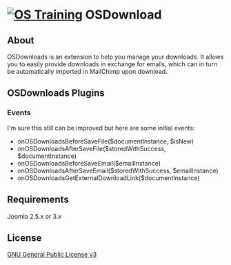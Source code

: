 [![OS Training](http://www.ostraining.com/templates/ostraining/images/logo.png)](http://www.ostraining.com)
OSDownload
============

## About

OSDownloads is an extension to help you manage your downloads. It allows you to easily provide downloads in exchange for emails, which can in turn be automatically imported in MailChimp upon download.

## OSDownloads Plugins

### Events

I'm sure this still can be improved but here are some initial events:

* onOSDownloadsBeforeSaveFile($documentInstance, $isNew)
* onOSDownloadsAfterSaveFile($storedWithSuccess, $documentInstance)
* onOSDownloadsBeforeSaveEmail($emailInstance)
* onOSDownloadsAfterSaveEmail($storedWithSuccess, $emailInstance)
* onOSDownloadsGetExternalDownloadLink($documentInstance)

## Requirements

Joomla 2.5.x or 3.x

## License

[GNU General Public License v3](http://www.gnu.org/copyleft/gpl.html)
